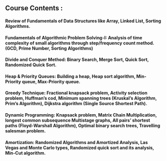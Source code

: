 ## Course Contents : 
#### Review of Fundamentals of Data Structures like Array, Linked List, Sorting Algorithms.  
#### Fundamentals of Algorithmic Problem Solving-I: Analysis of time complexity of small algorithms through step/frequency count method. (GCD, Prime Number, Sorting Algorithms)  
#### Divide and Conquer Method: Binary Search, Merge Sort, Quick Sort, Randomized Quick Sort.  
#### Heap & Priority Queues: Building a heap, Heap sort algorithm, Min-Priority queue, Max-Priority queue.  
#### Greedy Technique: Fractional knapsack problem, Activity selection problem, Huffman’s cod, Minimum spanning trees (Kruskal’s Algorithm, Prim’s Algorithm), Dijkstra algorithm (Single Source Shortest Path). 
#### Dynamic Programming: Knapsack problem, Matrix Chain Multiplication, longest common subsequence Multistage graphs, All pairs’ shortest paths (Floyd-Warshall Algorithm), Optimal binary search trees, Travelling salesman problem. 
#### Amortization: Randomized Algorithms and Amortized Analysis, Las Vegas and Monte Carlo types, Randomized quick sort and its analysis, Min-Cut algorithm.
